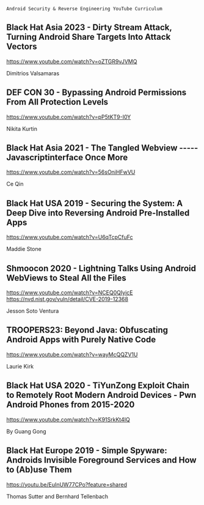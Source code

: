 ````
Android Security & Reverse Engineering YouTube Curriculum
````
## Black Hat Asia 2023 - Dirty Stream Attack, Turning Android Share Targets Into Attack Vectors
https://www.youtube.com/watch?v=oZTGR9vJVMQ

Dimitrios Valsamaras

## DEF CON 30 - Bypassing Android Permissions From All Protection Levels
https://www.youtube.com/watch?v=pP5tKT9-I0Y

Nikita Kurtin

## Black Hat Asia 2021 - The Tangled Webview ----- Javascriptinterface Once More
https://www.youtube.com/watch?v=56sOniHFwVU

Ce Qin

## Black Hat USA 2019 - Securing the System: A Deep Dive into Reversing Android Pre-Installed Apps
https://www.youtube.com/watch?v=U6qTcpCfuFc

Maddie Stone

## Shmoocon 2020 - Lightning Talks Using Android WebViews to Steal All the Files
https://www.youtube.com/watch?v=NCEQ0QIyicE
https://nvd.nist.gov/vuln/detail/CVE-2019-12368

Jesson Soto Ventura 

## TROOPERS23: Beyond Java: Obfuscating Android Apps with Purely Native Code
https://www.youtube.com/watch?v=wayMcQQZV1U

Laurie Kirk

## Black Hat USA 2020 - TiYunZong Exploit Chain to Remotely Root Modern Android Devices - Pwn Android Phones from 2015-2020
https://www.youtube.com/watch?v=K91SrkKt4IQ

By Guang Gong 

## Black Hat Europe 2019 - Simple Spyware: Androids Invisible Foreground Services and How to (Ab)use Them
https://youtu.be/EuInUW77CPo?feature=shared

Thomas Sutter and Bernhard Tellenbach 
